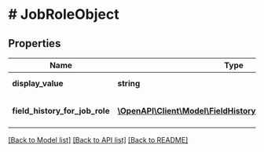 # # JobRoleObject

## Properties

Name | Type | Description | Notes
------------ | ------------- | ------------- | -------------
**display_value** | **string** | DisplayValue value | [optional]
**field_history_for_job_role** | [**\OpenAPI\Client\Model\FieldHistoryForJobRoleObjectInner[]**](FieldHistoryForJobRoleObjectInner.md) | Field history for job role array list | [optional]

[[Back to Model list]](../../README.md#models) [[Back to API list]](../../README.md#endpoints) [[Back to README]](../../README.md)
